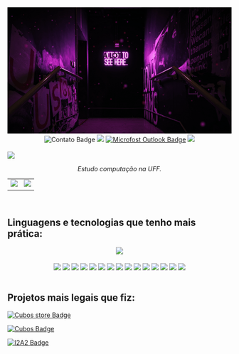 <div id="header" align="center">
  <img src="capagithub.gif" width="600"/>
</div>

<div id="badges" align="center">
  <img src="https://img.shields.io/badge/contato:-%23311040?style=for-the-badge" alt="Contato Badge"/>
<a href="https://www.linkedin.com/in/paularml/"><img src="https://img.shields.io/badge/Linkedin-%23311040?style=for-the-badge&logo=linkedin&logoColor=white" target="_blank"></a> <a href="mailto:paula.rml@hotmail.com" target="_blank"><img src="https://img.shields.io/badge/outlook-%23311040?style=for-the-badge&logo=microsoft%20outlook&logoColor=white" alt="Microfost Outlook Badge"/></a> <a href="https://paularml.me/" target="_blank"><img src="https://img.shields.io/badge/curriculo-%23311040?style=for-the-badge&logo=microsoft%20edge&logoColor=white"/></a> 
</div>
<br>
<img src="https://readme-typing-svg.herokuapp.com?color=%23EF4BF2&size=250&duration=3000&center=true&width=5000&height=500&lines=Oie+pessoas!;Me+chamo+Paula+(:" align="center" />

*<div align="center">Estudo computação na UFF.</div>* 


<table cellspacing="0">
  <tr>
    <td>
      <img src="https://github-readme-streak-stats.herokuapp.com/?user=paularml&theme=midnight-purple" style="width: 100%;"/> 
    </td>
    <td>
      <img src="https://github-readme-stats.vercel.app/api/top-langs/?username=paularml&layout=compact&theme=midnight-purple" style="width: 120%;"/>
    </td>
  </tr>
</table>

<br>

Linguagens e tecnologias que tenho mais prática:
--
<div align="center"><img src ="http://github-profile-summary-cards.vercel.app/api/cards/repos-per-language?username=paularml&theme=midnight_purple" width="500"> </div>
<br>
<div align="center">
<img src= "https://img.shields.io/badge/Python-000000.svg?style=for-the-badge&logo=Python&logoColor=white"> <img src= "https://img.shields.io/badge/JavaScript-000000.svg?style=for-the-badge&logo=JavaScript&logoColor=white"> <img src= "https://img.shields.io/badge/Node.js-1E0A26.svg?style=for-the-badge&logo=nodedotjs&logoColor=white"> <img src= "https://img.shields.io/badge/Express-1E0A26.svg?style=for-the-badge&logo=Express&logoColor=white"> <img src="https://img.shields.io/badge/npm-1E0A26.svg?style=for-the-badge&logo=npm&logoColor=white"> <img src="https://img.shields.io/badge/JSON-311040.svg?style=for-the-badge&logo=JSON&logoColor=white"> <img src="https://img.shields.io/badge/JSON%20Web%20Tokens-311040.svg?style=for-the-badge&logo=JSON-Web-Tokens&logoColor=white"> <img src="https://img.shields.io/badge/PostgreSQL-311040.svg?style=for-the-badge&logo=PostgreSQL&logoColor=white"> <img src="https://img.shields.io/badge/Prisma-5F1773.svg?style=for-the-badge&logo=Prisma&logoColor=white"> <img src="https://img.shields.io/badge/Insomnia-5F1773.svg?style=for-the-badge&logo=Insomnia&logoColor=white"> <img src= "https://img.shields.io/badge/Git-5F1773.svg?style=for-the-badge&logo=Git&logoColor=white"> <img src= "https://img.shields.io/badge/HTML5-7F188C.svg?style=for-the-badge&logo=HTML5&logoColor=white"> <img src= "https://img.shields.io/badge/CSS3-7F188C.svg?style=for-the-badge&logo=CSS3&logoColor=white"> <img src= "https://img.shields.io/badge/Amazon%20AWS-7F188C.svg?style=for-the-badge&logo=Amazon-AWS&logoColor=white">  <img src= "https://img.shields.io/badge/Visual%20Studio%20Code-7F188C.svg?style=for-the-badge&logo=Visual-Studio-Code&logoColor=white">

</div>

<br>

Projetos mais legais que fiz:
--

<a href="https://github.com/marislaradev/Desafio-M05" target="_blank"> <img src="https://img.shields.io/badge/Cubos_Store_API-Github-%23EF4BF2?style=for-the-badge&logo=github&logoColor=white&labelColor=%23311040" alt="Cubos store Badge"/> </a>


<a href="https://github.com/paularml/desafio3-cubos" target="_blank"> <img src="https://img.shields.io/badge/Projeto%20Dindin%20API-Github-%23EF4BF2?style=for-the-badge&logo=github&logoColor=white&labelColor=%23311040" alt="Cubos Badge"/> </a>


<a href="https://github.com/paularml/desafio1-i2a2" target="_blank"> <img src="https://img.shields.io/badge/Site%20de%20Vendas%20I2A2-Github-%23EF4BF2?style=for-the-badge&logo=github&logoColor=white&labelColor=%23311040" alt="I2A2 Badge"/> </a>

<br>
